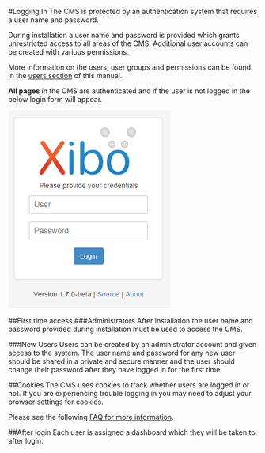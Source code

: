 <!--toc=tour-->
#Logging In
The CMS is protected by an authentication system that requires a user name and password.

During installation a user name and password is provided which grants unrestricted access to all areas of the CMS. Additional user accounts can be created with various permissions.

More information on the users, user groups and permissions can be found in the [users section](users.html) of this manual.

**All pages** in the CMS are authenticated and if the user is not logged in the below login form will appear.

![Login Form](img/tour_cms_login.png)

##First time access
###Administrators
After installation the user name and password provided during installation must be used to access the CMS.

###New Users
Users can be created by an administrator account and given access to the system. The user name and password for any new user should be shared in a private and secure manner and the user should change their password after they have logged in for the first time.

##Cookies
The CMS uses cookies to track whether users are logged in or not. If you are experiencing trouble logging in you may need to adjust your browser settings for cookies.

Please see the following [FAQ for more information](faq_enable_cookies.html).

##After login
Each user is assigned a dashboard which they will be taken to after login.